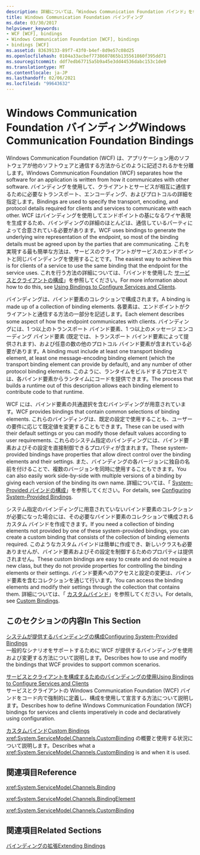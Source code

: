 ```yaml
---
description: 詳細については、「Windows Communication Foundation バインド」を参照してください。
title: Windows Communication Foundation バインディング
ms.date: 03/30/2017
helpviewer_keywords:
- WCF [WCF], bindings
- Windows Communication Foundation [WCF], bindings
- bindings [WCF]
ms.assetid: 83639133-89f7-43f0-b4ef-8d9e57c08d25
ms.openlocfilehash: 0104a33acbef7738607865b135561860f395dd71
ms.sourcegitcommit: ddf7edb67715a5b9a45e3dd44536dabc153c1de0
ms.translationtype: MT
ms.contentlocale: ja-JP
ms.lasthandoff: 02/06/2021
ms.locfileid: "99643632"
---
```

# <a name="windows-communication-foundation-bindings"></a><span data-ttu-id="6c584-103">Windows Communication Foundation バインディング</span><span class="sxs-lookup"><span data-stu-id="6c584-103">Windows Communication Foundation Bindings</span></span>

<span data-ttu-id="6c584-104">Windows Communication Foundation (WCF) は、アプリケーション用のソフトウェアが他のソフトウェアと通信する方法からどのように記述されるかを分離します。</span><span class="sxs-lookup"><span data-stu-id="6c584-104">Windows Communication Foundation (WCF) separates how the software for an application is written from how it communicates with other software.</span></span> <span data-ttu-id="6c584-105">バインディングを使用して、クライアントとサービスが相互に通信するために必要なトランスポート、エンコーディング、およびプロトコルの詳細を指定します。</span><span class="sxs-lookup"><span data-stu-id="6c584-105">Bindings are used to specify the transport, encoding, and protocol details required for clients and services to communicate with each other.</span></span> <span data-ttu-id="6c584-106">WCF はバインディングを使用してエンドポイントの基になるワイヤ表現を生成するため、バインディングの詳細のほとんどは、通信しているパーティによって合意されている必要があります。</span><span class="sxs-lookup"><span data-stu-id="6c584-106">WCF uses bindings to generate the underlying wire representation of the endpoint, so most of the binding details must be agreed upon by the parties that are communicating.</span></span> <span data-ttu-id="6c584-107">これを実現する最も簡単な方法は、サービスのクライアントがサービスのエンドポイントと同じバインディングを使用することです。</span><span class="sxs-lookup"><span data-stu-id="6c584-107">The easiest way to achieve this is for clients of a service to use the same binding that the endpoint for the service uses.</span></span> <span data-ttu-id="6c584-108">これを行う方法の詳細については、「バインドを使用した [サービスとクライアントの構成](../using-bindings-to-configure-services-and-clients.md)」を参照してください。</span><span class="sxs-lookup"><span data-stu-id="6c584-108">For more information about how to do this, see [Using Bindings to Configure Services and Clients](../using-bindings-to-configure-services-and-clients.md).</span></span>  
  
 <span data-ttu-id="6c584-109">バインディングは、バインド要素のコレクションで構成されます。</span><span class="sxs-lookup"><span data-stu-id="6c584-109">A binding is made up of a collection of binding elements.</span></span> <span data-ttu-id="6c584-110">各要素は、エンドポイントがクライアントと通信する方法の一部分を記述します。</span><span class="sxs-lookup"><span data-stu-id="6c584-110">Each element describes some aspect of how the endpoint communicates with clients.</span></span> <span data-ttu-id="6c584-111">バインディングには、1 つ以上のトランスポート バインド要素、1 つ以上のメッセージ エンコーディング バインド要素 (既定では、トランスポート バインド要素によって提供されます)、および任意の数の他のプロトコル バインド要素が含まれている必要があります。</span><span class="sxs-lookup"><span data-stu-id="6c584-111">A binding must include at least one transport binding element, at least one message-encoding binding element (which the transport binding element can provide by default), and any number of other protocol binding elements.</span></span> <span data-ttu-id="6c584-112">このように、ランタイムをビルドするプロセスでは、各バインド要素からランタイムにコードを提供できます。</span><span class="sxs-lookup"><span data-stu-id="6c584-112">The process that builds a runtime out of this description allows each binding element to contribute code to that runtime.</span></span>  
  
 <span data-ttu-id="6c584-113">WCF には、バインド要素の共通選択を含むバインディングが用意されています。</span><span class="sxs-lookup"><span data-stu-id="6c584-113">WCF provides bindings that contain common selections of binding elements.</span></span> <span data-ttu-id="6c584-114">これらのバインディングは、既定の設定で使用することも、ユーザーの要件に応じて既定値を変更することもできます。</span><span class="sxs-lookup"><span data-stu-id="6c584-114">These can be used with their default settings or you can modify those default values according to user requirements.</span></span> <span data-ttu-id="6c584-115">これらのシステム指定のバインディングには、バインド要素およびその設定を直接制御できるプロパティが含まれます。</span><span class="sxs-lookup"><span data-stu-id="6c584-115">These system-provided bindings have properties that allow direct control over the binding elements and their settings.</span></span> <span data-ttu-id="6c584-116">また、バインディングの各バージョンに独自の名前を付けることで、複数のバージョンを同時に使用することもできます。</span><span class="sxs-lookup"><span data-stu-id="6c584-116">You can also easily work side-by-side with multiple versions of a binding by giving each version of the binding its own name.</span></span> <span data-ttu-id="6c584-117">詳細については、「 [System-Provided バインドの構成](configuring-system-provided-bindings.md)」を参照してください。</span><span class="sxs-lookup"><span data-stu-id="6c584-117">For details, see [Configuring System-Provided Bindings](configuring-system-provided-bindings.md).</span></span>  
  
 <span data-ttu-id="6c584-118">システム指定のバインディングに用意されていないバインド要素のコレクションが必要になった場合には、その必要なバインド要素のコレクションで構成されるカスタム バインドを作成できます。</span><span class="sxs-lookup"><span data-stu-id="6c584-118">If you need a collection of binding elements not provided by one of these system-provided bindings, you can create a custom binding that consists of the collection of binding elements required.</span></span> <span data-ttu-id="6c584-119">このようなカスタム バインドは簡単に作成でき、新しいクラスも必要ありませんが、バインド要素およびその設定を制御するためのプロパティは提供されません。</span><span class="sxs-lookup"><span data-stu-id="6c584-119">These custom bindings are easy to create and do not require a new class, but they do not provide properties for controlling the binding elements or their settings.</span></span> <span data-ttu-id="6c584-120">バインド要素へのアクセスと設定の変更は、バインド要素を含むコレクションを通じて行います。</span><span class="sxs-lookup"><span data-stu-id="6c584-120">You can access the binding elements and modify their settings through the collection that contains them.</span></span> <span data-ttu-id="6c584-121">詳細については、「 [カスタムバインド](../extending/custom-bindings.md)」を参照してください。</span><span class="sxs-lookup"><span data-stu-id="6c584-121">For details, see [Custom Bindings](../extending/custom-bindings.md).</span></span>  
  
## <a name="in-this-section"></a><span data-ttu-id="6c584-122">このセクションの内容</span><span class="sxs-lookup"><span data-stu-id="6c584-122">In This Section</span></span>  

 [<span data-ttu-id="6c584-123">システムが提供するバインディングの構成</span><span class="sxs-lookup"><span data-stu-id="6c584-123">Configuring System-Provided Bindings</span></span>](configuring-system-provided-bindings.md)  
 <span data-ttu-id="6c584-124">一般的なシナリオをサポートするために WCF が提供するバインディングを使用および変更する方法について説明します。</span><span class="sxs-lookup"><span data-stu-id="6c584-124">Describes how to use and modify the bindings that WCF provides to support common scenarios.</span></span>  
  
 [<span data-ttu-id="6c584-125">サービスとクライアントを構成するためのバインディングの使用</span><span class="sxs-lookup"><span data-stu-id="6c584-125">Using Bindings to Configure Services and Clients</span></span>](../using-bindings-to-configure-services-and-clients.md)  
 <span data-ttu-id="6c584-126">サービスとクライアントの Windows Communication Foundation (WCF) バインドをコード内で強制的に定義し、構成を使用して宣言する方法について説明します。</span><span class="sxs-lookup"><span data-stu-id="6c584-126">Describes how to define Windows Communication Foundation (WCF) bindings for services and clients imperatively in code and declaratively using configuration.</span></span>  
  
 [<span data-ttu-id="6c584-127">カスタムバインド</span><span class="sxs-lookup"><span data-stu-id="6c584-127">Custom Bindings</span></span>](../extending/custom-bindings.md)  
 <span data-ttu-id="6c584-128"><xref:System.ServiceModel.Channels.CustomBinding> の概要と使用する状況について説明します。</span><span class="sxs-lookup"><span data-stu-id="6c584-128">Describes what a <xref:System.ServiceModel.Channels.CustomBinding> is and when it is used.</span></span>  
  
## <a name="reference"></a><span data-ttu-id="6c584-129">関連項目</span><span class="sxs-lookup"><span data-stu-id="6c584-129">Reference</span></span>  

 <xref:System.ServiceModel.Channels.Binding>  
  
 <xref:System.ServiceModel.Channels.BindingElement>  
  
 <xref:System.ServiceModel.Channels.CustomBinding>  
  
## <a name="related-sections"></a><span data-ttu-id="6c584-130">関連項目</span><span class="sxs-lookup"><span data-stu-id="6c584-130">Related Sections</span></span>  

 [<span data-ttu-id="6c584-131">バインディングの拡張</span><span class="sxs-lookup"><span data-stu-id="6c584-131">Extending Bindings</span></span>](../extending/extending-bindings.md)
